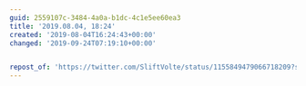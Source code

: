 ```yaml
---
guid: 2559107c-3484-4a0a-b1dc-4c1e5ee60ea3
title: '2019.08.04, 18:24'
created: '2019-08-04T16:24:43+00:00'
changed: '2019-09-24T07:19:10+00:00'


repost_of: 'https://twitter.com/SliftVolte/status/1155849479066718209?s=19'
---
```


